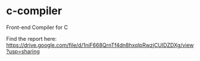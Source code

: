 # c-compiler
Front-end Compiler for C

Find the report here:
https://drive.google.com/file/d/1niF668QrnTf4dn8hxqlpRwzjCUIDZDXg/view?usp=sharing
